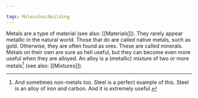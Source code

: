 ```yaml
---

tags: Molecules/Building
---
```


Metals are a type of material (see also: [[Materials]]). They rarely appear metallic in the natural world. Those that do are called native metals, such as gold. Otherwise, they are often found as ores. These are called minerals. Metals on their own are sure as hell useful, but they can become even more useful when they are alloyed. An alloy is a (metallic) mixture of two or more metals[^1] (see also: [[Mixtures]]). 

[^1]: And sometimes non-metals too. Steel is a perfect example of this. Steel is an alloy of iron and carbon. And it is extremely useful.